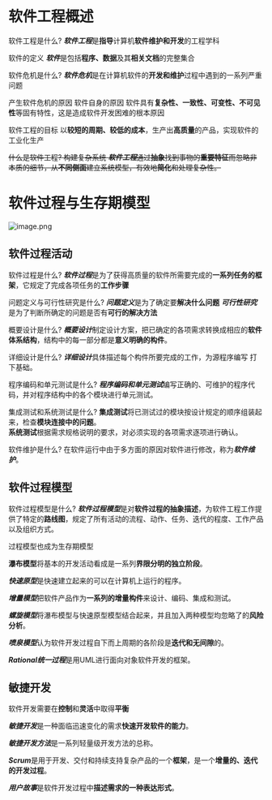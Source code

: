 # 软件工程概述
软件工程是什么?
***软件工程***是**指导**计算机**软件维护和开发**的工程学科

软件的定义 
***软件***是包括**程序、数据**及其**相关文档**的完整集合


软件危机是什么?
***软件危机***是在计算机软件的**开发和维护**过程中遇到的一系列严重问题

产生软件危机的原因
软件自身的原因
软件具有**复杂性、一致性、可变性、不可见性**等固有特性，这是造成软件开发困难的根本原因

软件工程的目标
以**较短的周期、较低的成本**，生产出**高质量**的产品，实现软件的工业化生产

~~什么是软件工程?
构建复杂系统
***软件工程***通过**抽象**找到事物的**重要特征**而忽略非本质的细节，从**不同侧面**建立系统模型，有效地**简化**和处理复杂性。~~

# 软件过程与生存期模型
![image.png](https://bu.dusays.com/2023/09/04/64f528d754058.png)

## 软件过程活动
软件过程是什么?
***软件过程***是为了获得高质量的软件所需要完成的**一系列任务的框架**，它规定了完成各项任务的**工作步骤**

问题定义与可行性研究是什么?
***问题定义***是为了确定要**解决什么问题**
***可行性研究***是为了判断所确定的问题是否有**可行的解决方法**

概要设计是什么?
***概要设计***制定设计方案，把已确定的各项需求转换成相应的**软件体系结构**，结构中的每一部分都是**意义明确的构件**。

详细设计是什么?
***详细设计***具体描述每个构件所要完成的工作，为源程序编写  打下基础。

程序编码和单元测试是什么?
***程序编码和单元测试***编写正确的、可维护的程序代码，并对程序结构中的各个模块进行单元测试。

集成测试和系统测试是什么?
**集成测试**将已测试过的模块按设计规定的顺序组装起来，检查**模块连接中的问题**。  
**系统测试**根据需求规格说明的要求，对必须实现的各项需求逐项进行确认。

软件维护是什么?
在软件运行中由于多方面的原因对软件进行修改，称为***软件维护***。

## 软件过程模型
软件过程模型是什么?
***软件过程模型***是对**软件过程的抽象描述**，为软件工程工作提供了特定的**路线图**，规定了所有活动的流程、动作、任务、迭代的程度、工作产品以及组织方式。

过程模型也成为生存期模型

**瀑布模型**将基本的开发活动看成是一系列**界限分明的独立阶段**。

***快速原型***是快速建立起来的可以在计算机上运行的程序。

***增量模型***把软件产品作为**一系列的增量构件**来设计、编码、集成和测试。

***螺旋模型***将瀑布模型与快速原型模型结合起来，并且加入两种模型均忽略了的**风险分析**。

***喷泉模型***认为软件开发过程自下而上周期的各阶段是**迭代和无间隙**的。

***Rational统一过程***是用UML进行面向对象软件开发的框架。

## 敏捷开发
软件开发需要在**控制**和**灵活**中取得**平衡**

***敏捷开发***是一种面临迅速变化的需求**快速开发软件的能力**。

***敏捷开发方法***是一系列轻量级开发方法的总称。

***Scrum***是用于开发、交付和持续支持复杂产品的一个**框架**，是一个**增量的、迭代的开发过程**。

***用户故事***是软件开发过程中**描述需求的一种表达形式**。

